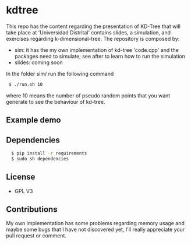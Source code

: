 # kdtree

This repo has the content regarding the presentation of KD-Tree that will take place at 'Universidad Distrital' contains slides, a simulation, and exercises regarding k-dimensional-tree. The repository is composed by:
 - sim: it has the my own implementation of kd-tree 'code.cpp' and the packages need to simulate; see after to learn how to run the simulation  
 - slides: coming soon


In the folder sim/ run the following command

```sh
 $ ./run.sh 10
```

where 10 means the number of pseudo random points that you want generate to see the behaviour of kd-tree.


## Example demo



## Dependencies

```sh
  $ pip install -r requirements
  $ sudo sh dependencies
```


## License
 - GPL V3

## Contributions

My own implementation has some problems regarding memory usage and maybe some bugs that I have not discovered yet, I'll really appreciate your pull request or comment.
